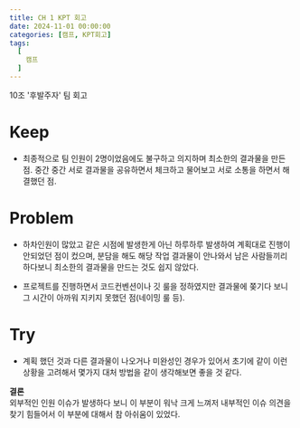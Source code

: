 ```yaml
---
title: CH 1 KPT 회고
date: 2024-11-01 00:00:00
categories: [캠프, KPT회고]
tags:
  [
    캠프
  ]
---
```


10조 '후발주자' 팀 회고 

# Keep
- 최종적으로 팀 인원이 2명이었음에도 불구하고 의지하며 최소한의 결과물을 만든 점.
중간 중간 서로 결과물을 공유하면서 체크하고 물어보고 서로 소통을 하면서 해결했던 점.

# Problem
- 하차인원이 많았고 같은 시점에 발생한게 아닌 하루하루 발생하여 계획대로 진행이 안되었던 점이 컸으며,
분담을 해도 해당 작업 결과물이 안나와서 남은 사람들끼리 하다보니 최소한의 결과물을 만드는 것도 쉽지 않았다.

- 프로젝트를 진행하면서 코드컨벤션이나 깃 룰을 정하였지만 결과물에 쫒기다 보니 그 시간이 아까워 지키지 못했던 점(네이밍 룰 등).

# Try
- 계획 했던 것과 다른 결과물이 나오거나 미완성인 경우가 있어서 초기에 같이 이런 상황을 고려해서
몇가지 대처 방법을 같이 생각해보면 좋을 것 같다.  

**결론**  
외부적인 인원 이슈가 발생하다 보니 이 부분이 워낙 크게 느껴저 내부적인 이슈 의견을 찾기 힘들어서
이 부분에 대해서 참 아쉬움이 있었다.




